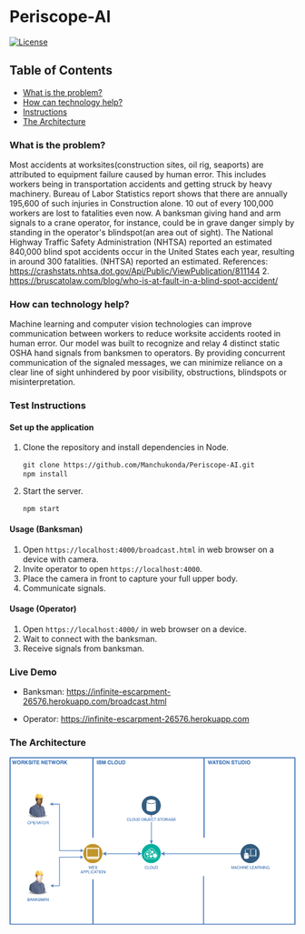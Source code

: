 # Periscope-AI

[![License](https://img.shields.io/badge/License-Apache2-blue.svg)](https://www.apache.org/licenses/LICENSE-2.0)

## Table of Contents

- [What is the problem?](#what-is-the-problem)
- [How can technology help?](#how-can-technology-help)
- [Instructions](#test-instructions)
- [The Architecture](#the-architecture)

### What is the problem?

Most accidents at worksites(construction sites, oil rig, seaports) are attributed to equipment failure caused by human error.
This includes workers being in transportation accidents and getting struck by heavy machinery.
Bureau of Labor Statistics report shows that there are annually 195,600 of such injuries in Construction alone. 10 out of every 100,000 workers are lost to fatalities even now.
A banksman giving hand and arm signals to a crane operator, for instance, could be in grave danger simply by standing in the operator's blindspot(an area out of sight).
The National Highway Traffic Safety Administration (NHTSA) reported an estimated 840,000 blind spot accidents occur in the United States each year, resulting in around 300 fatalities.
(NHTSA) reported an estimated.
References:
https://crashstats.nhtsa.dot.gov/Api/Public/ViewPublication/811144 2. https://bruscatolaw.com/blog/who-is-at-fault-in-a-blind-spot-accident/

### How can technology help?

Machine learning and computer vision technologies can improve communication between workers to reduce worksite accidents rooted in human error.
Our model was built to recognize and relay 4 distinct static OSHA hand signals from banksmen to operators.
By providing concurrent communication of the signaled messages, we can minimize reliance on a clear line of sight unhindered by poor visibility, obstructions, blindspots or misinterpretation.

### Test Instructions

#### Set up the application

1. Clone the repository and install dependencies in Node.

   ```
   git clone https://github.com/Manchukonda/Periscope-AI.git
   npm install
   ```

2. Start the server.
   ```
   npm start
   ```

#### Usage (Banksman)

1. Open `https://localhost:4000/broadcast.html` in web browser on a device with camera.
2. Invite operator to open `https://localhost:4000`.
3. Place the camera in front to capture your full upper body.
4. Communicate signals.

#### Usage (Operator)

1. Open `https://localhost:4000/` in web browser on a device.
2. Wait to connect with the banksman.
3. Receive signals from banksman.

### Live Demo

- Banksman: https://infinite-escarpment-26576.herokuapp.com/broadcast.html

- Operator: https://infinite-escarpment-26576.herokuapp.com

### The Architecture

![diagram](assets/architecture.png)
